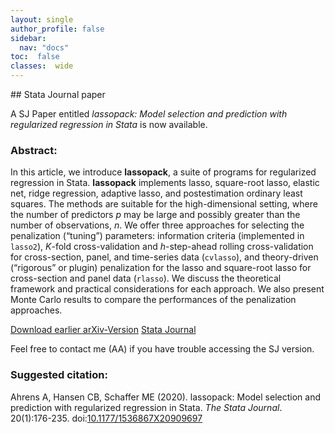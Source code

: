 ```yaml
---
layout: single
author_profile: false
sidebar:
  nav: "docs"
toc:  false
classes:  wide
---
```


<script type="text/javascript" async
  src="https://cdn.mathjax.org/mathjax/latest/MathJax.js?config=TeX-MML-AM_CHTML">
</script>

<div markdown="1">
## Stata Journal paper

A SJ Paper entitled *lassopack: Model selection and prediction with regularized regression in Stata*
is now available. 

### Abstract:

In this article, we introduce **lassopack**, a suite of programs for regularized regression in Stata. **lassopack** implements lasso, square-root lasso, elastic net, ridge regression, adaptive lasso, and postestimation ordinary least squares. The methods are suitable for the high-dimensional setting, where the number of predictors *p* may be large and possibly greater than the number of observations, *n*. We offer three approaches for selecting the penalization (“tuning”) parameters: information criteria (implemented in `lasso2`), *K*-fold cross-validation and *h*-step-ahead rolling cross-validation for cross-section, panel, and time-series data (`cvlasso`), and theory-driven (“rigorous” or plugin) penalization for the lasso and square-root lasso for cross-section and panel data (`rlasso`). We discuss the theoretical framework and practical considerations for each approach. We also present Monte Carlo results to compare the performances of the penalization approaches.

[Download earlier arXiv-Version](https://arxiv.org/abs/1901.05397)
[Stata Journal](https://doi.org/10.1177%2F1536867X20909697) 

Feel free to contact me (AA) if you have trouble accessing the SJ version.

### Suggested citation:

Ahrens A, Hansen CB, Schaffer ME (2020). 
lassopack: Model selection and prediction with regularized regression in Stata. *The Stata Journal*. 
20(1):176-235. doi:[10.1177/1536867X20909697](https://doi.org/10.1177%2F1536867X20909697)